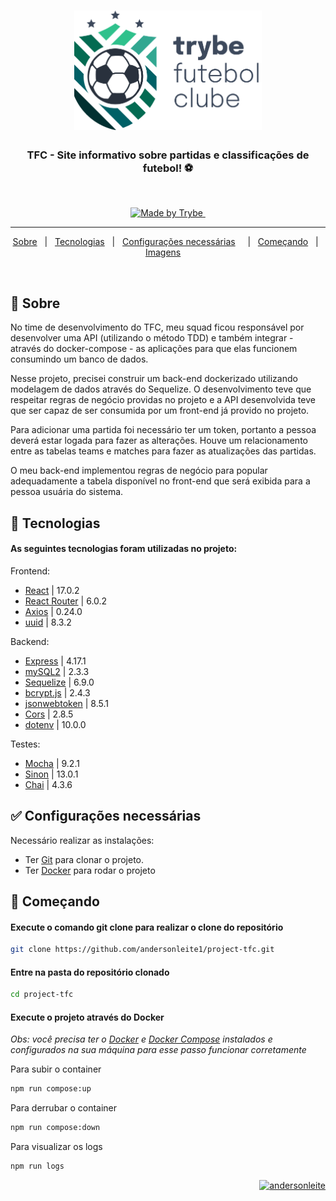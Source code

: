 <h1 align="center">

<img src="frontend/src/images/positive_logo.png" alt="Trybe Futebol Clube" width="300px"/>

</h1>

  <h3 align="center">TFC - Site informativo sobre partidas e classificações de futebol! ⚽️</h3>
  <br>

  <p align="center">
    <a href="https://www.betrybe.com/">
      <img alt="Made by Trybe" src="https://img.shields.io/badge/Proposto%20Por-Trybe-green?style=square">
    </a>
    <a href="https://www.linkedin.com/in/andersonleitedev/">
      <img alt="" src="https://img.shields.io/badge/Resolvido%20Por-Anderson%20Leite-blue?style=square">
    </a>
  </p>

---

<p align="center">
  <a href="#dart-sobre">Sobre</a> &#xa0; | &#xa0; 
  <a href="#rocket-tecnologias">Tecnologias</a> &#xa0; | &#xa0;
  <a href="#white_check_mark-configurações-necessárias">Configurações necessárias</a> &#xa0; &#xa0; | &#xa0;
   <a href="#checkered_flag-começando">Começando</a> &#xa0; | &#xa0;
  <a href="#framed_picture-imagens">Imagens</a> &#xa0; &#xa0;
</p>

<br>

## :dart: Sobre ##

No time de desenvolvimento do TFC, meu squad ficou responsável por desenvolver uma API (utilizando o método TDD) e também integrar - através do docker-compose - as aplicações para que elas funcionem consumindo um banco de dados.

Nesse projeto, precisei construir um back-end dockerizado utilizando modelagem de dados através do Sequelize. O desenvolvimento teve que respeitar regras de negócio providas no projeto e a API desenvolvida teve que ser capaz de ser consumida por um front-end já provido no projeto.

Para adicionar uma partida foi necessário ter um token, portanto a pessoa deverá estar logada para fazer as alterações. Houve um relacionamento entre as tabelas teams e matches para fazer as atualizações das partidas.

O meu back-end implementou regras de negócio para popular adequadamente a tabela disponível no front-end que será exibida para a pessoa usuária do sistema.

## :rocket: Tecnologias ##

#### As seguintes tecnologias foram utilizadas no projeto:

Frontend:
- [React](https://pt-br.reactjs.org/) | 17.0.2
- [React Router](https://reactrouter.com/en/main) | 6.0.2
- [Axios](https://axios-http.com/ptbr/docs/intro) | 0.24.0
- [uuid](https://www.npmjs.com/package/uuid) | 8.3.2

Backend:
- [Express](https://expressjs.com/pt-br/) | 4.17.1
- [mySQL2](https://www.npmjs.com/package/mysql2) | 2.3.3
- [Sequelize](https://sequelize.org/) | 6.9.0
- [bcrypt.js](https://www.npmjs.com/package/bcryptjs) | 2.4.3
- [jsonwebtoken](https://www.npmjs.com/package/jsonwebtoken) | 8.5.1
- [Cors](https://www.npmjs.com/package/cors) | 2.8.5
- [dotenv](https://www.npmjs.com/package/dotenv) | 10.0.0

Testes:
- [Mocha](https://mochajs.org/) | 9.2.1
- [Sinon](https://sinonjs.org/) | 13.0.1
- [Chai](https://www.chaijs.com/) | 4.3.6


## :white_check_mark: Configurações necessárias ##

<p>Necessário realizar as instalações:</p>

- Ter [Git](https://git-scm.com/) para clonar o projeto.
- Ter [Docker](https://www.docker.com/) para rodar o projeto

## :checkered_flag: Começando ##

#### Execute o comando git clone para realizar o clone do repositório

```bash
git clone https://github.com/andersonleite1/project-tfc.git
```

#### Entre na pasta do repositório clonado
```bash
cd project-tfc
```
#### Execute o projeto através do Docker

_Obs: você precisa ter o <a href="https://dev.to/andersonleite/instalacao-completa-do-docker-no-ubuntu-lts-5bpi">Docker</a> e <a href="https://dev.to/andersonleite/como-instalar-docker-compose-no-linux-2iin">Docker Compose</a> instalados e configurados na sua máquina para esse passo funcionar corretamente_

Para subir o container

```bash
npm run compose:up
```

Para derrubar o container

```bash
npm run compose:down
```
Para visualizar os logs

```bash
npm run logs
```

<p align="right">
  <a href="https://www.linkedin.com/in/andersonleitedev/">
    <img src="https://i.ibb.co/vHJWtxz/andersonleite.png" alt="andersonleite" border="0" width="250px">
  </a>
</p>
